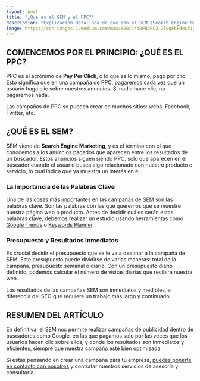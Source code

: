 ```yaml
---
layout: post
title: "¿Qué es el SEM y el PPC?"
description: "Explicación detallada de qué son el SEM (Search Engine Marketing) y el PPC (Pay Per Click), dos estrategias cruciales en el marketing digital."
image: https://cdn-images-1.medium.com/max/800/1*4DPB2RC3-2lGqFbPdeLf1g.jpeg
---
```


## COMENCEMOS POR EL PRINCIPIO: ¿QUÉ ES EL PPC?

PPC es el acrónimo de **Pay Per Click**, o lo que es lo mismo, pago por clic. Esto significa que en una campaña de PPC, pagaremos cada vez que un usuario haga clic sobre nuestros anuncios. Si nadie hace clic, no pagaremos nada.

Las campañas de PPC se pueden crear en muchos sitios: webs, Facebook, Twitter, etc.

## ¿QUÉ ES EL SEM?

SEM viene de **Search Engine Marketing**, y es el término con el que conocemos a los anuncios pagados que aparecen entre los resultados de un buscador. Estos anuncios siguen siendo PPC, solo que aparecen en el buscador cuando el usuario busca algo relacionado con nuestro producto o servicio, lo cual indica que ya muestra un interés en él.

### La Importancia de las Palabras Clave

Una de las cosas más importantes en las campañas de SEM son las palabras clave. Son las palabras con las que queremos que se muestre nuestra página web o producto. Antes de decidir cuáles serán estas palabras clave, debemos realizar un estudio usando herramientas como [Google Trends](https://www.google.com/trends) o [Keywords Planner](https://adwords.google.com/KeywordPlanner).

### Presupuesto y Resultados Inmediatos

Es crucial decidir el presupuesto que se le va a destinar a la campaña de SEM. Este presupuesto puede dividirse de varias maneras: total de la campaña, presupuesto semanal o diario. Con un presupuesto diario definido, podemos calcular el número de visitas diarias que recibirá nuestra web.

Los resultados de las campañas SEM son inmediatos y medibles, a diferencia del SEO que requiere un trabajo más largo y continuado.

## RESUMEN DEL ARTÍCULO

En definitiva, el SEM nos permite realizar campañas de publicidad dentro de buscadores como Google, en las que pagamos solo por las veces que los usuarios hacen clic sobre ellos, y donde los resultados son inmediatos y eficientes, siempre que nuestra campaña esté bien optimizada.

Si estás pensando en crear una campaña para tu empresa, [puedes ponerte en contacto con nosotros](mailto:ajra.toni@icloud.com) y contratar nuestros servicios de asesoría y consultoría.
